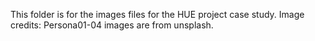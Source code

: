 This folder is for the images files for the HUE project case study.
Image credits: Persona01-04 images are from unsplash. 
